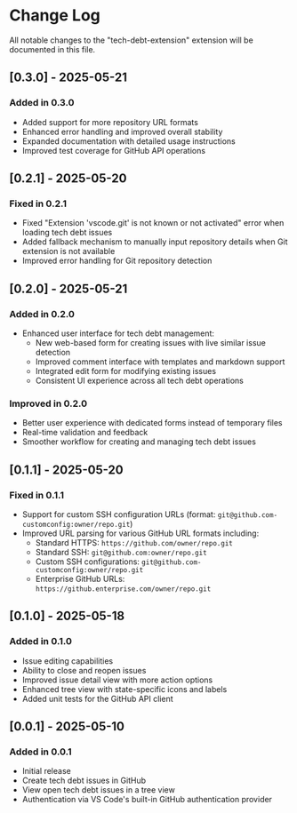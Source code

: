 # Change Log

All notable changes to the "tech-debt-extension" extension will be documented in this file.

## [0.3.0] - 2025-05-21

### Added in 0.3.0

- Added support for more repository URL formats
- Enhanced error handling and improved overall stability
- Expanded documentation with detailed usage instructions
- Improved test coverage for GitHub API operations

## [0.2.1] - 2025-05-20

### Fixed in 0.2.1

- Fixed "Extension 'vscode.git' is not known or not activated" error when loading tech debt issues
- Added fallback mechanism to manually input repository details when Git extension is not available
- Improved error handling for Git repository detection

## [0.2.0] - 2025-05-21

### Added in 0.2.0

- Enhanced user interface for tech debt management:
  - New web-based form for creating issues with live similar issue detection
  - Improved comment interface with templates and markdown support
  - Integrated edit form for modifying existing issues
  - Consistent UI experience across all tech debt operations

### Improved in 0.2.0

- Better user experience with dedicated forms instead of temporary files
- Real-time validation and feedback
- Smoother workflow for creating and managing tech debt issues

## [0.1.1] - 2025-05-20

### Fixed in 0.1.1

- Support for custom SSH configuration URLs (format: `git@github.com-customconfig:owner/repo.git`)
- Improved URL parsing for various GitHub URL formats including:
  - Standard HTTPS: `https://github.com/owner/repo.git`
  - Standard SSH: `git@github.com:owner/repo.git`
  - Custom SSH configurations: `git@github.com-customconfig:owner/repo.git`
  - Enterprise GitHub URLs: `https://github.enterprise.com/owner/repo.git`

## [0.1.0] - 2025-05-18

### Added in 0.1.0

- Issue editing capabilities
- Ability to close and reopen issues
- Improved issue detail view with more action options
- Enhanced tree view with state-specific icons and labels
- Added unit tests for the GitHub API client

## [0.0.1] - 2025-05-10

### Added in 0.0.1

- Initial release
- Create tech debt issues in GitHub
- View open tech debt issues in a tree view
- Authentication via VS Code's built-in GitHub authentication provider

